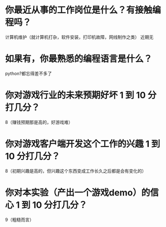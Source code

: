 # 你最近从事的工作岗位是什么？有接触编程吗？
计算机维护（就计算机打杂，软件安装，打印机故障，网线制作之类） 近期无
# 如果有，你最熟悉的编程语言是什么？
python?都忘得差不多了
# 你对游戏行业的未来预期好坏 1 到 10 分打几分？
8（赚钱预期那是高的，好游戏难）
# 你对游戏客户端开发这个工作的兴趣 1 到 10 分打几分？
8（初期兴趣是高的，但兴趣这个东西变成工作长久之后都是会有变化的）
# 你对本实验（产出一个游戏demo）的信心 1 到 10 分打几分？
9（粗糙而言）